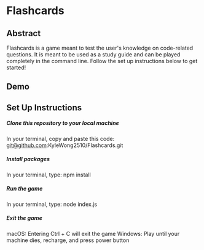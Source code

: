 # Flashcards

## Abstract
Flashcards is a game meant to test the user's knowledge on code-related questions.  It is meant to be used as a study guide and can be played completely in the command line.  Follow the set up instructions below to get started!

## Demo


## Set Up Instructions

##### Clone this repository to your local machine
In your terminal, copy and paste this code: git@github.com:KyleWong2510/Flashcards.git

##### Install packages
In your terminal, type: npm install

##### Run the game
In your terminal, type: node index.js

##### Exit the game
macOS: Entering Ctrl + C will exit the game
Windows: Play until your machine dies, recharge, and press power button
 